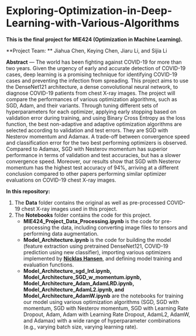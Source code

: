 # Exploring-Optimization-in-Deep-Learning-with-Various-Algorithms

**This is the final project for MIE424 (Optimization in Machine Learning).**


**Project Team: ** Jiahua Chen, Keying Chen, Jiaru Li, and Sijia Li


**Abstract** — The world has been fighting against COVID-19 for more than two years. Given the urgency of early and accurate detection of COVID-19 cases, deep learning is a promising technique for identifying COVID-19 cases and preventing the infection from spreading. This project aims to use the DenseNet121 architecture, a dense convolutional neural network, to diagnose COVID-19 patients from chest X-ray images. The project will compare the performances of various optimization algorithms, such as SGD, Adam, and their variants. Through tuning different sets of hyperparameters for each optimizer, applying early stopping based on validation error during training, and using Binary Cross Entropy as the loss function, the best non-adaptive and adaptive optimization algorithms are selected according to validation and test errors. They are SGD with Nesterov momentum and Adamax. A trade-off between convergence speed and classification error for the two best performing optimizers is observed. Compared to Adamax, SGD with Nesterov momentum has superior performance in terms of validation and test accuracies, but has a slower convergence speed. Moreover, our results show that SGD with Nesterov momentum has the highest test accuracy of 94%, arriving at a different conclusion compared to other papers performing similar optimizer evaluations on COVID-19 chest X-ray images.


**In this repository:**
1. The **Data** folder contains the original as well as pre-processed COVID-19 chest X-ray images used in this project.
2. The **Notebooks** folder contains the code for this project. 
    * **MIE424_Project_Data_Processing.ipynb** is the code for pre-processing the data, including converting image files to tensors and performing data augmentation. 
    * **Model_Architecture.ipynb** is the code for building the model (feature extraction using pretrained DenseNet121, COVID-19 prediction using new classifier), importing various optimizers implemented by [**Nicklas Hansen**](https://github.com/nicklashansen/neural-net-optimization), and defining model training and evaluation functions.
    * **Model_Architecture_sgd_lrd.ipynb, Model_Architecture_SGD_w_momentum.ipynb, Model_Architecture_Adam_AdamLRD.ipynb, Model_Architecture_AdamL2.ipynb, and Model_Architecture_AdamW.ipynb** are the notebooks for training our model using various optimization algorithms (SGD, SGD with momentum, SGD with Nesterov momentum, SGD with Learning Rate Dropout, Adam, Adam with Learning Rate Dropout, AdamL2, AdamW, and Adamax) with a wide range of hyperparameter combinations (e.g., varying batch size, varying learning rate). 
